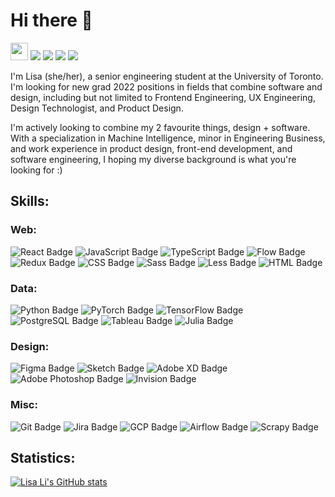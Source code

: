 # Hi there 👋

<!--
**lisa-sa-li/lisa-sa-li** is a ✨ _special_ ✨ repository because its `README.md` (this file) appears on your GitHub profile.

Here are some ideas to get you started:

- 🔭 I’m currently working on ...
- 🌱 I’m currently learning ...
- 👯 I’m looking to collaborate on ...
- 🤔 I’m looking for help with ...
- 💬 Ask me about ...
- 📫 How to reach me: ...
- 😄 Pronouns: ...
- ⚡ Fun fact: ...
-->
  
<a href="https://github.com/lisa-sa-li/lisa-sa-li"><img src="https://komarev.com/ghpvc/?username=owenps&color=orange&style=flat-square&label=Views:" height=28/></a>
<a href="https://www.lisali.me"><img src="https://img.shields.io/badge/WEBSITE-%23FF7139.svg?&style=for-the-badge&logo=googlechrome&logoColor=white"></a>
<a href="https://www.lisali.me"><img src="https://img.shields.io/badge/Resume-%23E01F3D.svg?&style=for-the-badge&logoColor=white"/></a>
<a href="https://www.linkedin.com/in/lisa-li/"><img src="https://img.shields.io/badge/linkedin-%230077B5.svg?&style=for-the-badge&logo=linkedin&logoColor=white"/></a>
<a href="mailto:lisasiaili@gmail.com"><img src="https://img.shields.io/badge/email-%238B89CC.svg?&style=for-the-badge&logo=protonmail&logoColor=white"/></a> 


I'm Lisa (she/her), a senior engineering student at the University of Toronto. I'm looking for new grad 2022 positions in fields that combine software and design, including but not limited to Frontend Engineering, UX Engineering, Design Technologist, and Product Design.

I'm actively looking to combine my 2 favourite things, design + software. With a specialization in Machine Intelligence, minor in Engineering Business, and work experience in product design, front-end development, and software engineering, I hoping my diverse background is what you're looking for :) 

## Skills:

### Web:

<!-- React, JavaScript (TypeScript, Flow), Redux, CSS (Sass, LESS), & HTML. -->
![React Badge](https://img.shields.io/badge/React-222222?style=for-the-badge&labelColor=black&logo=react&logoColor=white) 
![JavaScript Badge](https://img.shields.io/badge/Javascript-F0DB4F?style=for-the-badge&labelColor=black&logo=javascript&logoColor=white) 
![TypeScript Badge](https://img.shields.io/badge/TypeScript-3178C6?style=for-the-badge&labelColor=black&logo=typescript&logoColor=white)
![Flow Badge](https://img.shields.io/badge/Flow-FFD766?style=for-the-badge&labelColor=black&logo=flow&logoColor=white)
![Redux Badge](https://img.shields.io/badge/Redux-754DB8?style=for-the-badge&labelColor=black&logo=redux&logoColor=white)
![CSS Badge](https://img.shields.io/badge/CSS-1572B7?style=for-the-badge&labelColor=black&logo=css3&logoColor=white)
![Sass Badge](https://img.shields.io/badge/Sass-CD669A?style=for-the-badge&labelColor=black&logo=sass&logoColor=white)
![Less Badge](https://img.shields.io/badge/Less-white?style=for-the-badge&labelColor=black&logo=less&logoColor=white)
![HTML Badge](https://img.shields.io/badge/HTML5-293B5F?style=for-the-badge&labelColor=black&logo=html5&logoColor=white)

### Data:
![Python Badge](https://img.shields.io/badge/Python-366A97?style=for-the-badge&labelColor=black&logo=Python&logoColor=white) 
![PyTorch Badge](https://img.shields.io/badge/PyTorch-FFC074?style=for-the-badge&labelColor=black&logo=pytorch&logoColor=white)
![TensorFlow Badge](https://img.shields.io/badge/TensorFlow-ED8E24?style=for-the-badge&labelColor=black&logo=tensorflow&logoColor=white)
![PostgreSQL Badge](https://img.shields.io/badge/PostgreSQL-FFC947?style=for-the-badge&labelColor=black&logo=postgresql&logoColor=white)
![Tableau Badge](https://img.shields.io/badge/Tableau-125D98?style=for-the-badge&labelColor=black&logo=tableau&logoColor=white)
![Julia Badge](https://img.shields.io/badge/Julia-CE97B0?style=for-the-badge&labelColor=black&logo=julia&logoColor=white)

### Design:
![Figma Badge](https://img.shields.io/badge/Figma-0A1931?style=for-the-badge&labelColor=black&logo=figma&logoColor=white)
![Sketch Badge](https://img.shields.io/badge/Sketch-FDAD00?style=for-the-badge&labelColor=black&logo=sketch&logoColor=white)
![Adobe XD Badge](https://img.shields.io/badge/Adobe_XD-470137?style=for-the-badge&labelColor=black&logo=adobe&logoColor=white) 
![Adobe Photoshop Badge](https://img.shields.io/badge/Adobe_Photoshop-001E36?style=for-the-badge&labelColor=black&logo=adobe&logoColor=white) 
![Invision Badge](https://img.shields.io/badge/Invision-FF3366?style=for-the-badge&labelColor=black&logo=invision&logoColor=white) 

### Misc:
![Git Badge](https://img.shields.io/badge/Git-F05133?style=for-the-badge&labelColor=black&logo=git&logoColor=white) 
![Jira Badge](https://img.shields.io/badge/Jira-2684FF?style=for-the-badge&labelColor=black&logo=jira&logoColor=white) 
![GCP Badge](https://img.shields.io/badge/GCP-E2E3E4?style=for-the-badge&labelColor=black&logo=gcp&logoColor=white) 
![Airflow Badge](https://img.shields.io/badge/Airflow-00C7D4?style=for-the-badge&labelColor=black&logo=airflow&logoColor=white) 
![Scrapy Badge](https://img.shields.io/badge/Scrapy-60A839?style=for-the-badge&labelColor=black&logo=scrapy&logoColor=white) 

## Statistics:
[![Lisa Li's GitHub stats](https://github-readme-stats.vercel.app/api?username=lisa-sa-li&show_icons=true&theme=graywhite&count_private=true&hide=issues,contribs)](https://github.com/lisa-sa-li)
